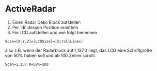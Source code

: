# ActiveRadar

1. Einen Radar Deko Block aufstellen
1. Per 'di' dessen Position ermitteln
1. Ein LCD aufstellen und wie folgt benennen
```
Scan=[X,Y,Z]=[LCDSize]=[ScrollLines]
```
also z.B.
wenn der Radarblock auf 1,137,0 liegt, das LCD eine Schriftgröße von 50% haben soll und ab 100 Zeilen scrollt.
```
Scan=1,137,0=50%=100
```
